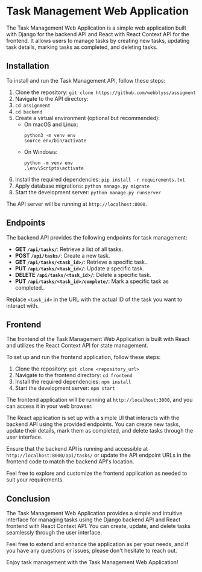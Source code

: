 # Task Management Web Application

The Task Management Web Application is a simple web application built with Django for the backend API and React with React Context API for the frontend. It allows users to manage tasks by creating new tasks, updating task details, marking tasks as completed, and deleting tasks.

## Installation

To install and run the Task Management API, follow these steps:

1. Clone the repository: `git clone https://github.com/webblyss/assigment`
2. Navigate to the API directory:
3.  `cd assignment`
4.  `cd backend`
5. Create a virtual environment (optional but recommended):
   - On macOS and Linux:
     ```
     python3 -m venv env
     source env/bin/activate
     ```
   - On Windows:
     ```
     python -m venv env
     .\env\Scripts\activate
     ```
6. Install the required dependencies: `pip install -r requirements.txt`
7. Apply database migrations: `python manage.py migrate`
8. Start the development server: `python manage.py runserver`

The API server will be running at `http://localhost:8000`.

## Endpoints

The backend API provides the following endpoints for task management:

- **GET `/api/tasks/`**: Retrieve a list of all tasks.
- **POST `/api/tasks/`**: Create a new task.
- **GET `/api/tasks/<task_id>/`**: Retrieve a specific task..
- **PUT `/api/tasks/<task_id>/`**: Update a specific task.
- **DELETE `/api/tasks/<task_id>/`**: Delete a specific task.
- **PUT `/api/tasks/<task_id>/complete/`**: Mark a specific task as completed..





Replace `<task_id>` in the URL with the actual ID of the task you want to interact with.

## Frontend

The frontend of the Task Management Web Application is built with React and utilizes the React Context API for state management.

To set up and run the frontend application, follow these steps:

1. Clone the repository: `git clone <repository_url>`
2. Navigate to the frontend directory: `cd frontend`
3. Install the required dependencies: `npm install`
4. Start the development server: `npm start`

The frontend application will be running at `http://localhost:3000`, and you can access it in your web browser.

The React application is set up with a simple UI that interacts with the backend API using the provided endpoints. You can create new tasks, update their details, mark them as completed, and delete tasks through the user interface.

Ensure that the backend API is running and accessible at `http://localhost:8000/api/tasks/` or update the API endpoint URLs in the frontend code to match the backend API's location.

Feel free to explore and customize the frontend application as needed to suit your requirements.

## Conclusion

The Task Management Web Application provides a simple and intuitive interface for managing tasks using the Django backend API and React frontend with React Context API. You can create, update, and delete tasks seamlessly through the user interface.

Feel free to extend and enhance the application as per your needs, and if you have any questions or issues, please don't hesitate to reach out.

Enjoy task management with the Task Management Web Application!
